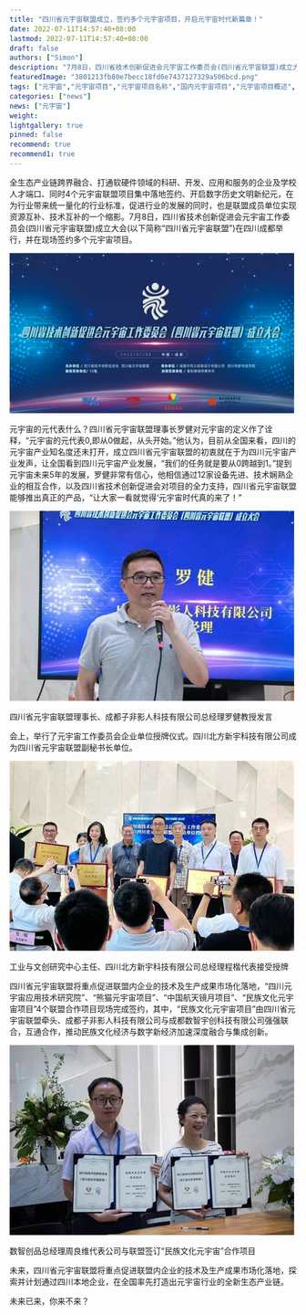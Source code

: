```yaml
---
title: "四川省元宇宙联盟成立，签约多个元宇宙项目，开启元宇宙时代新篇章！"
date: 2022-07-11T14:57:40+08:00
lastmod: 2022-07-11T14:57:40+08:00
draft: false
authors: ["Simon"]
description: "7月8日，四川省技术创新促进会元宇宙工作委员会(四川省元宇宙联盟)成立大会(以下简称“四川省元宇宙联盟”)在四川成都举行，并在现场签约多个元宇宙项目。"
featuredImage: "3801213fb80e7becc18fd6e7437127329a506bcd.png"
tags: ["元宇宙","元宇宙项目","元宇宙项目名称","国内元宇宙项目","元宇宙项目概述","NFT的元宇宙项目"]
categories: ["news"]
news: ["元宇宙"]
weight: 
lightgallery: true
pinned: false
recommend: true
recommend1: true
---
```


全生态产业链跨界融合、打通软硬件领域的科研、开发、应用和服务的企业及学校人才端口、同时4个元宇宙联盟项目集中落地签约、开启数字历史文明新纪元，在为行业带来统一量化的行业标准，促进行业的发展的同时，也是联盟成员单位实现资源互补、技术互补的一个缩影。7月8日，四川省技术创新促进会元宇宙工作委员会(四川省元宇宙联盟)成立大会(以下简称“四川省元宇宙联盟”)在四川成都举行，并在现场签约多个元宇宙项目。

![配图](3801213fb80e7becc18fd6e7437127329a506bcd.png)

元宇宙的元代表什么？四川省元宇宙联盟理事长罗健对元宇宙的定义作了诠释，“元宇宙的元代表0,即从0做起，从头开始。”他认为，目前从全国来看，四川的元宇宙产业知名度还未打开，成立四川省元宇宙联盟的初衷就在于为四川元宇宙产业发声，让全国看到四川元宇宙产业发展，“我们的任务就是要从0跨越到1。”提到元宇宙未来5年的发展，罗健非常有信心，他相信通过12家设备先进、技术娴熟企业的相互合作，以及四川省技术创新促进会对项目的全力支持，四川省元宇宙联盟能够推出真正的产品，“让大家一看就觉得‘元宇宙时代真的来了！”

![配图](c2fdfc039245d688ac96d436c19de314d31b2471.jpg)


四川省元宇宙联盟理事长、成都子非影人科技有限公司总经理罗健教授发言

会上，举行了元宇宙工作委员会企业单位授牌仪式。四川北方新宇科技有限公司成为四川省元宇宙联盟副秘书长单位。

![配图](a5c27d1ed21b0ef40c4d1ea4b19bcfd080cb3e08.jpg)


工业与文创研究中心主任、四川北方新宇科技有限公司总经理程楷代表接受授牌

四川省元宇宙联盟将重点促进联盟内企业的技术及生产成果市场化落地，“四川元宇宙应用技术研究院”、“熊猫元宇宙项目”、“中国航天镜月项目”、“民族文化元宇宙项目”4个联盟合作项目现场完成签约，其中，“民族文化元宇宙项目”由四川省元宇宙联盟牵头、成都子非影人科技有限公司与成都数智宇创科技有限公司强强联合，互通合作，推动民族文化经济与数字新经济加速深度融合与集成创新。

![配图](562c11dfa9ec8a13104dd69e925c0f85a1ecc0e7.jpg)


数智创品总经理周良维代表公司与联盟签订“民族文化元宇宙”合作项目

未来，四川省元宇宙联盟将重点促进联盟内企业的技术及生产成果市场化落地，探索并计划通过四川本地企业，在全国率先打造出元宇宙行业的全新生态产业链。

未来已来，你来不来？
